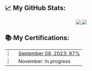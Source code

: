 <!--
**pjwmascall/pjwmascall** is a ✨ _special_ ✨ repository because its `README.md` (this file) appears on your GitHub profile.

Here are some ideas to get you started:

- 🔭 I’m currently working on ...
- 🌱 I’m currently learning ...
- 👯 I’m looking to collaborate on ...
- 🤔 I’m looking for help with ...
- 💬 Ask me about ...
- 📫 How to reach me: ...
- 😄 Pronouns: ...
- ⚡ Fun fact: ...
-->

## :chart_with_upwards_trend: My GitHub Stats:

<!--
![Top Langs](https://readme-stats-cfgj2cxdy.vercel.app/api/top-langs/?username=pjwmascall&hide=php&theme=default)
![GitHub stats](https://readme-stats-cfgj2cxdy.vercel.app/api?username=pjwmascall&count_private=true&show_icons=true&theme=default)
-->
<div id="stats" align="center">
  <a href="https://github-readme-stats.vercel.app/api/top-langs/?username=pjwmascall&hide=php&theme=default">
    <img align="top" src="https://github-readme-stats.vercel.app/api/top-langs/?username=pjwmascall&hide=php&theme=default" />
  </a>
  <a href="https://github-readme-stats.vercel.app/api?username=pjwmascall&theme=default">
    <img align="top" src="https://github-readme-stats.vercel.app/api?username=pjwmascall&count_private=true&show_icons=true&theme=default" />
  </a>
</div>


## :books: My Certifications:

<div id="certifications" align="center">
<table>
  <tr>
    <td>
      <a href="https://www.credly.com/badges/8d79ad30-cc06-4493-98dd-1f9d529cd5fd/public_url">
        <img width="20%" height="20%" src="https://images.credly.com/size/680x680/images/2d9b3293-9295-4ac3-a326-1bb7013225a4/image.png" />
      </a>
    </td>
    <td>
      <a href="https://www.credly.com/badges/8d79ad30-cc06-4493-98dd-1f9d529cd5fd/public_url">
        September 08, 2023: 97%
      </a>
    </td>
  </tr>
  <tr>
    <td>
      <a href="https://www.credly.com/org/global-information-assurance-certification-giac/badge/giac-security-essentials-certification-gsec">
        <img width="20%" height="20%" src="https://images.credly.com/size/680x680/images/8e6bde54-8a33-4ec0-9d70-90fcde581bcf/image.png" />
      </a>
    </td>
    <td>November: In progress</td>
  </tr>
</table>
</div>
